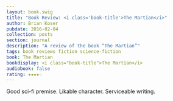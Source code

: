 ```yaml
---
layout: book.swig
title: "Book Review: <i class='book-title'>The Martian</i>"
author: Brian Koser
pubdate: 2016-02-04
collection: posts
section: journal
description: "A review of the book “The Martian”"
tags: book reviews fiction science-fiction
book: The Martian
bookdisplay: <i class="book-title">The Martian</i> 
audiobook: false
rating: ★★★★☆
---
```

Good sci-fi premise. Likable character. Serviceable writing.